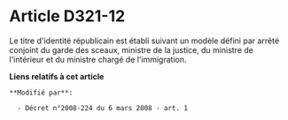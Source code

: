 # Article D321-12

Le titre d'identité républicain est établi suivant un modèle défini par arrêté conjoint du garde des sceaux, ministre de la
justice, du ministre de l'intérieur et du ministre chargé de l'immigration.

**Liens relatifs à cet article**

	**Modifié par**:

	  - Décret n°2008-224 du 6 mars 2008 - art. 1
